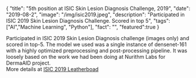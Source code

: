 {
  "title": "5th position at ISIC Skin Lesion Diagnosis Challenge, 2019",
  "date": "2019-08-2",
  "image": "/img/isic2019.jpeg",
  "description": "Participated in ISIC 2019 Skin Lesion Diagnosis Challenge. Scored in top 5",
  "tags": ["AI","Machine Learning", "Python"],
  "fact": "",
  "featured":true
}

Participated in ISIC 2019 Skin Lesion Diagnosis challenge (images only) and scored in top-5. The model we used was a single instance of densenet-161 with a highly optimized preprocessing and post-processing pipeline. It was loosely based on the work we had been doing at Nurithm Labs for DermaAID project.<br/>More details at <a href="https://challenge2019.isic-archive.com/leaderboard.html"> ISIC 2019 Leatherboad </a>
